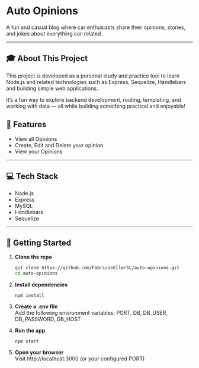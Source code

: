 # Auto Opinions

A fun and casual blog where car enthusiasts share their opinions, stories, and jokes about everything car-related.

---

## 🎓 About This Project

This project is developed as a personal study and practice tool to learn Node.js and related technologies such as Express, Sequelize, Handlebars and building simple web applications. 

It’s a fun way to explore backend development, routing, templating, and working with data — all while building something practical and enjoyable!

## 🚗 Features
- View all Opinions
- Create, Edit and Delete your opinion
- View your Opinions
---

## 💻 Tech Stack

- Node.js  
- Express  
- MySQL
- Handlebars
- Sequelize

---

## 🚀 Getting Started

1. **Clone the repo**  
   ```bash
   git clone https://github.com/FabricioEllerSL/auto-opinions.git
   cd auto-opinions
   ```
2. **Install dependencies**
   ```
   npm install
   ```
3. **Create a .env file** <br>
   Add the following environment variables: PORT, DB, DB_USER, DB_PASSWORD, DB_HOST
   
4. **Run the app**
   ```
   npm start
   ```
5. **Open your browser** <br>
   Visit http://localhost:3000 (or your configured PORT)
